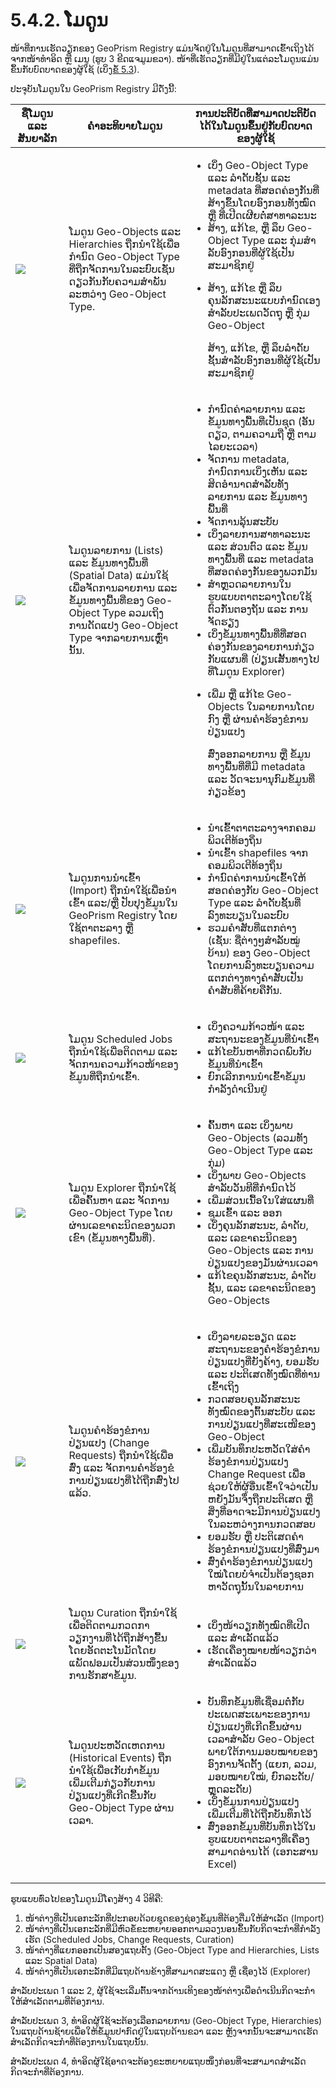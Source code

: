 # 5.4.2. ໂມດູນ

ໜ້າທີ່ການເຮັດວຽກຂອງ GeoPrism Registry ແມ່ນຈັດຢູ່ໃນໂມດູນທີ່ສາມາດເຂົ້າເຖິງໄດ້ຈາກໜ້າທໍາອິດ ຫຼື ເມນູ (ຮູບ 3 ຂີດແຈມູມຂວາ). ໜ້າທີ່ເຮັດວຽກທີ່ມີຢູ່ໃນແຕ່ລະໂມດູນແມ່ນຂຶ້ນກັບບົດບາດຂອງຜູ້ໃຊ້ (ເບິ່ງ[ຂໍ້ 5.3](../5.3-user-roles-and-their-rights/)).

ປະຈຸບັນໂມດູນໃນ GeoPrism Registry ມີດັ່ງນີ້:

| ຊື່ໂມດູນ ແລະ ສັນຍາລັກ                                                                                                                                                                                                                 | ຄຳອະທິບາຍໂມດູນ                                                                                                                                                                 | ການປະຕິບັດທີ່ສາມາດປະຕິບັດໄດ້ໃນໂມດູນຂຶ້ນຢູ່ກັບບົດບາດຂອງຜູ້ໃຊ້                                                                                                                                                                                                                                                                                                                                                                                                                                                                                                                                                                                                                                      |
| ------------------------------------------------------------------------------------------------------------------------------------------------------------------------------------------------------------------------------------- | ------------------------------------------------------------------------------------------------------------------------------------------------------------------------------ | ------------------------------------------------------------------------------------------------------------------------------------------------------------------------------------------------------------------------------------------------------------------------------------------------------------------------------------------------------------------------------------------------------------------------------------------------------------------------------------------------------------------------------------------------------------------------------------------------------------------------------------------------------------------------------------------------- |
| ![](https://lh4.googleusercontent.com/cbKIQmz903iImxE57c27KI1tByy6v3Qju0p4AlPOSKuNRvqJaXgVxeBPYSYKWQgaqlESoG9-SJfRGSKtreIBQD4X-Z0PLsnUOfohD3GqO-ZNldeXFvOI5e-Qol2bfZNn3EUqnz6sAWIjr58unYEyUzZG2LxNHKnZIZkto2x61f2jGc3RCx7q18QxWQ)     | ໂມດູນ Geo-Objects ແລະ Hierarchies ຖືກນໍາໃຊ້ເພື່ອກໍານົດ Geo-Object Type ທີ່ຖືກຈັດການໃນລະບົບເຊັ່ນດຽວກັນກັບຄວາມສໍາພັນລະຫວ່າງ Geo-Object Type.                                     | <ul><li>ເບິ່ງ Geo-Object Type ແລະ ລໍາດັບຊັ້ນ ແລະ metadata ທີ່ສອດຄ່ອງກັນທີ່ສ້າງຂຶ້ນໂດຍອົງກອນທັງໝົດ ຫຼື ທີ່ເປີດເຜີຍຕໍ່ສາທາລະນະ</li><li>ສ້າງ, ແກ້ໄຂ, ຫຼື ລຶບ Geo-Object Type ແລະ ກຸ່ມສໍາລັບອົງກອນທີ່ຜູ້ໃຊ້ເປັນສະມາຊິກຢູ່</li><li><p>ສ້າງ, ແກ້ໄຂ ຫຼື ລຶບຄຸນລັກສະນະແບບກຳນົດເອງສຳລັບປະເພດວັດຖຸ ຫຼື ກຸ່ມ Geo-Object</p><p>ສ້າງ, ແກ້ໄຂ, ຫຼື ລຶບລໍາດັບຊັ້ນສໍາລັບອົງກອນທີ່ຜູ້ໃຊ້ເປັນສະມາຊິກຢູ່</p></li></ul>                                                                                                                                                                                                                                                                                                |
| ![](https://lh6.googleusercontent.com/d5tkzGVrwEmt7L9eImm1gQiCfR5lMqKLfXfGRAMAbI1odmx4i-T46IFaJ62aHBorCGW3Y3doZb941YkWbHuCLL11nTz-wvft6z4S1oM8W9v2O\_8TlsvmjhZO-qGaNSD5eFa\_fX65xA9J-9ZShwwcZOQiRL5AnAJPXzT8x5FYjMK7opioZKf1GiIQLw)   | ໂມດູນລາຍການ (Lists) ແລະ ຂໍ້ມູນທາງພື້ນທີ່ (Spatial Data) ແມ່ນໃຊ້ເພື່ອຈັດການລາຍການ ແລະ ຂໍ້ມູນທາງພື້ນທີ່ຂອງ Geo-Object Type ລວມເຖິງການດັດແປງ Geo-Object Type ຈາກລາຍການເຫຼົ່ານັ້ນ. | <ul><li>ກຳນົດຄ່າລາຍການ ແລະ ຂໍ້ມູນທາງພື້ນທີ່ເປັນຊຸດ (ອັນດຽວ, ຕາມຄວາມຖີ່ ຫຼື ຕາມໄລຍະເວລາ)</li><li>ຈັດການ metadata, ກຳນົດການເບິ່ງເຫັນ ແລະ ສິດອຳນາດສຳລັບທັງລາຍການ ແລະ ຂໍ້ມູນທາງພື້ນທີ່</li><li>ຈັດການລຸ້ນສະບັບ</li><li>ເບິ່ງລາຍການສາທາລະນະ ແລະ ສ່ວນຕົວ ແລະ ຂໍ້ມູນທາງພື້ນທີ່ ແລະ metadata ທີ່ສອດຄ່ອງກັນຂອງພວກມັນ</li><li>ສຳຫຼວດລາຍການໃນຮູບແບບຕາຕະລາງໂດຍໃຊ້ຕົວກັ່ນຕອງຖັນ ແລະ ການຈັດຮຽງ</li><li>ເບິ່ງ​ຂໍ້​ມູນ​ທາງພື້ນທີ່​ທີ່​ສອດ​ຄ່ອງ​ກັນ​ຂອງ​ລາຍ​ການ​ກ່ຽວ​ກັບ​ແຜນ​ທີ່ (ປ່ຽນ​ເສັ້ນ​ທາງ​ໄປ​ທີ່​ໂມ​ດູນ Explorer​)</li><li><p>ເພີ່ມ ຫຼື ແກ້ໄຂ Geo-Objects ໃນລາຍການໂດຍກົງ ຫຼື ຜ່ານຄໍາຮ້ອງຂໍການປ່ຽນແປງ</p><p>ສົ່ງອອກລາຍການ ຫຼື ຂໍ້ມູນທາງພື້ນທີ່ທີ່ມີ metadata ແລະ ວັດຈະນານຸກົມຂໍ້ມູນທີ່ກ່ຽວຂ້ອງ</p></li></ul> |
| ![](https://lh5.googleusercontent.com/9dP\_91U74lb5CW3ZEESMYcoZq6MyusQY9AXzznNqL9kiz8vZT4Xxf\_CuFYU4FKQ5DO5Hp9vwv4w0JTOuv3ufYmWrS1z-myZy7aD4BLMdrCeFqfiBGJnun8t1V38NQgd6MhjGOHxfageowUlk9wri6GyOGTbcWGv1o5\_wLUokVHWKAcLXErTDskuryA)  | ໂມດູນການນໍາເຂົ້າ (Import) ຖືກນໍາໃຊ້ເພື່ອນໍາເຂົ້າ ແລະ/ຫຼື ປັບປຸງຂໍ້ມູນໃນ GeoPrism Registry ໂດຍໃຊ້ຕາຕະລາງ ຫຼື shapefiles.                                                        | <ul><li>ນຳເຂົ້າຕາຕະລາງຈາກຄອມພິວເຕີທ້ອງຖິ່ນ</li><li>ນຳເຂົ້າ shapefiles ຈາກຄອມພິວເຕີທ້ອງຖິ່ນ</li><li>ກຳນົດຄ່າການນໍາເຂົ້າໃຫ້ສອດຄ່ອງກັບ Geo-Object Type ແລະ ລໍາດັບຊັ້ນທີ່ລົງທະບຽນໃນລະບົບ</li><li>ຮວມຄຳສັບທີ່ແຕກຕ່າງ (ເຊັ່ນ: ຊື່ຕ່າງໆສຳລັບໝູ່ບ້ານ) ຂອງ Geo-Object ໂດຍການລົງທະບຽນຄວາມແຕກຕ່າງທາງຄຳສັບເປັນຄຳສັບທີ່ຄ້າຍຄືກັນ.</li></ul>                                                                                                                                                                                                                                                                                                                                                                    |
| ![](https://lh4.googleusercontent.com/aVLbT3UPzjQmmtHTsiolSQeKDxdC9pWo--h03OOXZJ8A13I4HwbvkRORzBmLChslQGm9ibIKGfFCFd29lleQwY4SXimZjo6nWTJIram4l2IH2yRhOOsrzYhwBC9B6SdPCxEw255HHSjS6kGJAPbSvr274-zvJzQnSCFrUCA2qx6zDmESjaYl2ZeS2w)     | ໂມດູນ Scheduled Jobs ຖືກນໍາໃຊ້ເພື່ອຕິດຕາມ ແລະ ຈັດການຄວາມກ້າວໜ້າຂອງຂໍ້ມູນທີ່ຖືກນໍາເຂົ້າ.                                                                                        | <ul><li>ເບິ່ງຄວາມກ້າວໜ້າ ແລະ ສະຖານະຂອງຂໍ້ມູນທີ່ນຳເຂົ້າ</li><li>ແກ້ໄຂບັນຫາທີ່ກວດພົບກັບຂໍ້ມູນທີ່ນໍາເຂົ້າ</li><li>ຍົກເລີກການນຳເຂົ້າຂໍ້ມູນກຳລັງດຳເນີນຢູ່</li></ul>                                                                                                                                                                                                                                                                                                                                                                                                                                                                                                                                    |
| ![](https://lh4.googleusercontent.com/2AzauTT9dlCng\_FJg7j4hbd\_BBJ7HEumvv0cPD3vlMR67rWigk149iRZ9HDWmxO1Wk5M2yuvFAveHnTTveOpwR5dSGnZsZSt1v4gqkcWFnQvPpuh-jsQ4kydCRcOeeya7H6tXYLwfnIzr3tcadoBipaPGKfHzKlOzP8kdmLihHA6IS2WFcxz-F-gxg)   | ໂມດູນ Explorer ຖືກນໍາໃຊ້ເພື່ອຄົ້ນຫາ ແລະ ຈັດການ Geo-Object Type ໂດຍຜ່ານເລຂາຄະນິດຂອງພວກເຂົາ (ຂໍ້ມູນທາງພື້ນທີ່).                                                                  | <ul><li>ຄົ້ນ​ຫາ ​ແລະ ​ເບິ່ງ​ພາບ Geo-Objects (ລວມ​ທັງ​ Geo-Object Type ແລະ ​ກຸ່ມ​)</li><li>ເບິ່ງພາບ Geo-Objects ສໍາລັບວັນທີທີ່ກໍານົດໄວ້</li><li>ເພີ່ມສ່ວນເນື້ອໃນໃສ່ແຜນທີ່</li><li>ຊູມເຂົ້າ ແລະ ອອກ</li><li>ເບິ່ງຄຸນລັກສະນະ, ລຳດັບ, ແລະ ເລຂາຄະນິດຂອງ Geo-Objects ແລະ ການປ່ຽນແປງຂອງມັນຜ່ານເວລາ</li><li>ແກ້ໄຂຄຸນລັກສະນະ, ລຳດັບຊັ້ນ, ແລະ ເລຂາຄະນິດຂອງ Geo-Objects</li></ul>                                                                                                                                                                                                                                                                                                                            |
| ![](https://lh4.googleusercontent.com/vvYxUE5Zo2A-zU3h-FY6k78AWdpA\_snKoXUv1vCxnBq8AgcfFeMNfKxpc6ru1MLEngqtbzVDS4Ojh6gVDJENrOrLatoNFC8X5cfB\_5paCTbKzdvirnUyXwsip7ZQWoBF5jBpemY7azBlM3XaNv\_ARlzF6NiYUt6g1qJH6Ij9AWgZyGQ\_ReobzVokJA) | ໂມດູນຄຳຮ້ອງຂໍການປ່ຽນແປງ (Change Requests) ຖືກນໍາໃຊ້ເພື່ອສົ່ງ ແລະ ຈັດການຄໍາຮ້ອງຂໍການປ່ຽນແປງທີ່ໄດ້ຖືກສົ່ງໄປແລ້ວ.                                                                 | <ul><li>ເບິ່ງລາຍລະອຽດ ແລະ ສະຖານະຂອງຄຳຮ້ອງຂໍການປ່ຽນແປງທີ່ຍັງຄ້າງ, ຍອມຮັບ ແລະ ປະຕິເສດທັງໝົດທີ່ທ່ານເຂົ້າເຖິງ</li><li>ກວດສອບຄຸນລັກສະນະທັງໝົດຂອງຕົ້ນສະບັບ ແລະ ການປ່ຽນແປງທີ່ສະເໜີຂອງ Geo-Object</li><li>ເພີ່ມບັນທຶກປະຫວັດໃສ່ຄຳຮ້ອງຂໍການປ່ຽນແປງ Change Request ເພື່ອຊ່ວຍໃຫ້ຜູ້ອື່ນເຂົ້າໃຈວ່າເປັນຫຍັງມັນຈຶ່ງຖືກປະຕິເສດ ຫຼື ສິ່ງທີ່ອາດຈະມີການປ່ຽນແປງໃນລະຫວ່າງການກວດສອບ</li><li>ຍອມຮັບ ຫຼື ປະຕິເສດຄໍາຮ້ອງຂໍການປ່ຽນແປງທີ່ສົ່ງມາ</li><li>ສົ່ງຄໍາຮ້ອງຂໍການປ່ຽນແປງໃໝ່ໂດຍບໍ່ຈໍາເປັນຕ້ອງຊອກຫາວັດຖຸນັ້ນໃນລາຍການ</li></ul>                                                                                                                                                                                          |
| ![](https://lh6.googleusercontent.com/\_7gaGQn3hup5AZcUpu56QYU0AK1s9p9BnlfksR3\_eyL4pTzOR0bWxteLA1i6QK5-7ZIHHJbQSiWW\_srbl-L9PEBwzB5cEI7E3WPCEiRXD9dCcIdhXwNywOJZwHrY4T2zLwvrmkJMCEo9UHW1vLwOdc0Ql513F4GoMkagiFRC6HD6UW1daeJs8hEijA)  | ໂມດູນ Curation ຖືກນໍາໃຊ້ເພື່ອຕິດຕາມກວດກາວຽກງານທີ່ໄດ້ຖືກສ້າງຂື້ນໂດຍອັດຕະໂນມັດໂດຍແພັດຟອມເປັນສ່ວນໜຶ່ງຂອງການຮັກສາຂໍ້ມູນ.                                                           | <ul><li>ເບິ່ງໜ້າວຽກທັງໝົດທີ່ເປີດ ແລະ ສຳເລັດແລ້ວ</li><li>ເຮັດເຄື່ອງໝາຍໜ້າວຽກວ່າສຳເລັດແລ້ວ</li></ul>                                                                                                                                                                                                                                                                                                                                                                                                                                                                                                                                                                                                |
| ![](https://lh4.googleusercontent.com/FpZPrMT915hCVXVI2hPRauyiqcxNIvfduCV6EUbWa\_elIsBKFim5yxbOZgf-mlfMPqVKFYVo-jddby7p0Ojl6BeWXCr9wnE13WSzi9uFyTnyqq51uvi6s829HL1oXcyQefcv5gG6Z9hoIq7MpOPdN6s814e\_Cks4c5ZMqsKIk1YqOiJYTVpbVcYTdQ)   | ໂມດູນປະຫວັດເຫດການ (Historical Events) ຖືກນໍາໃຊ້ເພື່ອເກັບກໍາຂໍ້ມູນເພີ່ມເຕີມກ່ຽວກັບການປ່ຽນແປງທີ່ເກີດຂື້ນກັບ Geo-Object Type ຜ່ານເວລາ.                                            | <ul><li>ບັນທຶກຂໍ້ມູນທີ່ເຊື່ອມຕໍ່ກັບປະເພດສະເພາະຂອງການປ່ຽນແປງທີ່ເກີດຂຶ້ນຜ່ານເວລາສໍາລັບ Geo-Object ພາຍໃຕ້ການມອບໝາຍຂອງອົງການຈັດຕັ້ງ (ແຍກ, ລວມ, ມອບໝາຍໃໝ່, ຍົກລະດັບ/ຫຼຸດລະດັບ)</li><li>ເບິ່ງຂໍ້ມູນການປ່ຽນແປງເພີ່ມເຕີມທີ່ໄດ້ຖືກບັນທຶກໄວ້</li><li>ສົ່ງ​ອອກ​ຂໍ້​ມູນ​ທີ່​ບັນ​ທຶກ​ໄວ້​ໃນ​ຮູບ​ແບບ​ຕາ​ຕະ​ລາງ​ທີ່​ເຄື່ອງ​ສາມາດອ່ານ​ໄດ້ (ເອ​ກະ​ສານ Excel​)</li></ul>                                                                                                                                                                                                                                                                                                                                            |

ຮູບແບບທົ່ວໄປຂອງໂມດູນມີໂຄງສ້າງ 4 ວິທີຄື:

1. ໜ້າຕ່າງທີ່​ເປັນ​ເອ​ກະ​ລັກ​ທີ່​ປະ​ກອບ​ດ້ວຍ​ຊຸດ​ຂອງ​ຊ່ອງ​ຂໍ້​ມູນ​ທີ່ຕ້ອງຕື່ມໃຫ້​ສໍາ​ເລັດ (Import)
2. ໜ້າຕ່າງ​ທີ່​ເປັນ​ເອ​ກະ​ລັກ​ທີ່​ມີຫົວຂໍ້ຂະຫຍາຍ​ອອກ​ຕາມ​ລວງ​ນອນ​ຂຶ້ນ​ກັບ​ກິດຈະກຳ​ທີ່​ກໍາ​ລັງ​ເຮັດ (Scheduled Jobs, Change Requests, Curation​)
3. ໜ້າຕ່າງທີ່​ແຍກ​ອອກ​ເປັນ​ສອງ​ແຖບ​ຕັ້ງ (Geo-Object Type and Hierarchies, Lists ແລະ Spatial Data)
4. ໜ້າຕ່າງທີ່ເປັນເອກະລັກທີ່ມີແຖບດ້ານຂ້າງທີ່ສາມາດສະແດງ ຫຼື ເຊື່ອງໄວ້ (Explorer)

ສໍາລັບປະເພດ 1 ແລະ 2, ຜູ້ໃຊ້ຈະເລີ່ມຕົ້ນຈາກດ້ານເທິງຂອງໜ້າຕ່າງເພື່ອດຳເນີນກິດຈະກຳໃຫ້ສຳເລັດຕາມທີ່ຕ້ອງການ.

ສໍາລັບປະເພດ 3, ທໍາອິດຜູ້ໃຊ້ຈະຕ້ອງເລືອກລາຍການ (Geo-Object Type, Hierarchies) ໃນແຖບດ້ານຊ້າຍເພື່ອໃຫ້ຂໍ້ມູນປາກົດຢູ່ໃນແຖບດ້ານຂວາ ແລະ ຫຼັງຈາກນັ້ນຈະສາມາດເຮັດສໍາເລັດກິດຈະກຳທີ່ຕ້ອງການໃນແຖບນັ້ນ.

ສໍາລັບປະເພດ 4, ທໍາອິດຜູ້ໃຊ້ອາດຈະຕ້ອງຂະຫຍາຍແຖບໜຶ່ງກ່ອນທີ່ຈະສາມາດສໍາເລັດກິດຈະກຳທີ່ຕ້ອງການ.
